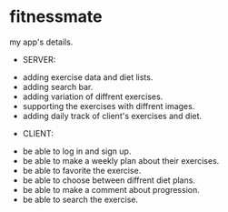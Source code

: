 # fitnessmate
my app's details.
- SERVER:
* adding exercise data and diet lists.
* adding search bar.
* adding variation of diffrent exercises.
* supporting the exercises with diffrent images.
* adding daily track of client's exercises and diet.
- CLIENT:
* be able to log in and sign up.
* be able to make a weekly plan about their exercises.
* be able to favorite the exercise.
* be able to choose between diffrent diet plans.
* be able to make a comment about progression.
* be able to search the exercise.

